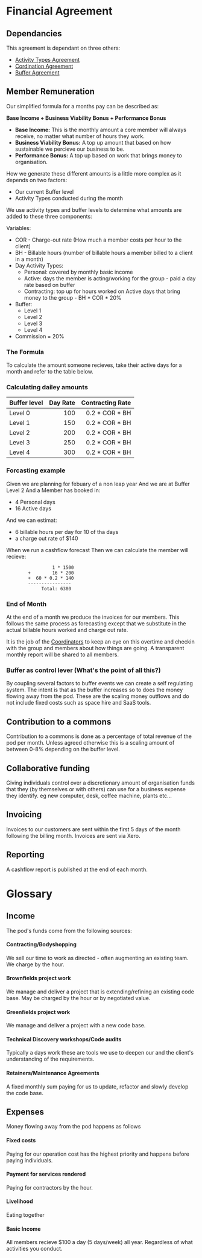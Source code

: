 # Financial Agreement

## Dependancies
This agreement is dependant on three others:

 - [Activity Types Agreement](https://www.rootsystems.nz/agreements/activity-types.html)
 - [Cordination Agreement](https://www.rootsystems.nz/agreements/coordination-agreement.html)
 - [Buffer Agreement](https://www.rootsystems.nz/agreements/buffer-agreement.html)

## Member Remuneration
Our simplified formula for a months pay can be described as:

**Base Income + Business Viability Bonus + Performance Bonus**

 - **Base Income:** This is the monthly amount a core member will always receive, no matter what number of hours they work.
 - **Business Viability Bonus:** A top up amount that based on how sustainable we percieve our business to be.
 - **Performance Bonus:** A top up based on work that brings money to organisation.

How we generate these different amounts is a little more complex as it depends on two factors: 

 - Our current Buffer level
 - Activity Types conducted during the month

 We use activity types and buffer levels to determine what amounts are added to these three components: 

Variables:

 - COR - Charge-out rate (How much a member costs per hour to the client)
 - BH - Billable hours (number of billable hours a member billed to a client in a month)
 - Day Activity Types:
    - Personal: covered by monthly basic income
    - Active: days the member is acting/working for the group - paid a day rate based on buffer
    - Contracting: top up for hours worked on Active days that bring money to the group -  BH \* COR \* 20% 
 - Buffer: 
    - Level 1
    - Level 2
    - Level 3
    - Level 4
 - Commission = 20%

### The Formula
To calculate the amount someone recieves, take their active days for a month and refer to the table below.

### Calculating dailey amounts
| Buffer level 	| Day Rate	        | Contracting Rate    |
| :---         	| ---:    		| ---:			|
| Level 0  	| 100    		| 0.2 * COR * BH	|
| Level 1       | 150        		| 0.2 * COR * BH	|
| Level 2       | 200	      		| 0.2 * COR * BH	|
| Level 3       | 250        		| 0.2 * COR * BH      	|
| Level 4       | 300        		| 0.2 * COR * BH	|

### Forcasting example 
Given we are planning for febuary of a non leap year
And we are at Buffer Level 2
And a Member has booked in:

 - 4 Personal days
 - 16 Active days
 
And we can estimat:

 - 6 billable hours per day for 10 of tha days
 - a charge out rate of $140

When we run a cashflow forecast
Then we can calculate the member will recieve:


                     1 * 1500
            +        16 * 200 
            +  60 * 0.2 * 140
            ----------------
                 Total: 6380

### End of Month
At the end of a month we produce the invoices for our members. This follows the same process as forecasting except that we substitute in the actual billable hours worked and charge out rate.

It is the job of the [Coordinators](https://www.rootsystems.nz/roles/coordinator.html) to keep an eye on this overtime and checkin with the group and members about how things are going. A transparent monthly report will be shared to all members.

### Buffer as control lever (What's the point of all this?)
By coupling several factors to buffer events we can create a self regulating system. The intent is that as the buffer increases so to does the money flowing away from the pod. These are the scaling money outflows and do not include fixed costs such as space hire and SaaS tools.

## Contribution to a commons
Contribution to a commons is done as a percentage of total revenue of the pod per month. Unless agreed otherwise this is a scaling amount of between 0-8% depending on the buffer level.

## Collaborative funding
Giving individuals control over a discretionary amount of organisation funds that they (by themselves or with others) can use for a business expense they identify. eg new computer, desk, coffee machine, plants etc...

## Invoicing
Invoices to our customers are sent within the first 5 days of the month following the billing month. Invoices are sent via Xero.

## Reporting 
A cashflow report is published at the end of each month.

# Glossary

## Income
The pod's funds come from the following sources:

#### Contracting/Bodyshopping
We sell our time to work as directed - often augmenting an existing team. We charge by the hour.

#### Brownfields project work
We manage and deliver a project that is extending/refining an existing code base. May be charged by the hour or by negotiated value.

#### Greenfields project work
We manage and deliver a project with a new code base.

#### Technical Discovery workshops/Code audits
Typically a days work these are tools we use to deepen our and the client's understanding of the requirements.

#### Retainers/Maintenance Agreements
A fixed monthly sum paying for us to update, refactor and slowly develop the code base.

## Expenses
Money flowing away from the pod happens as follows

#### Fixed costs
Paying for our operation cost has the highest priority and happens before paying individuals.

#### Payment for services rendered
Paying for contractors by the hour.

#### Livelihood
Eating together

#### Basic Income
All members recieve $100 a day (5 days/week) all year. Regardless of what activities you conduct.

